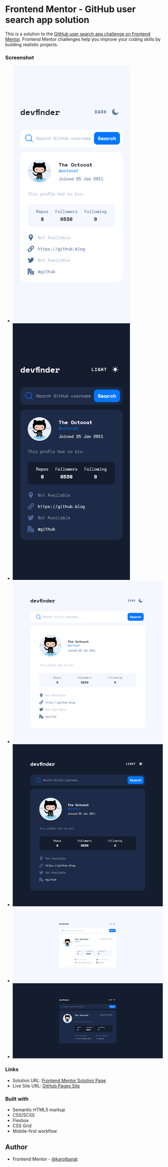 # Frontend Mentor - GitHub user search app solution

This is a solution to the [GitHub user search app challenge on Frontend Mentor](https://www.frontendmentor.io/challenges/github-user-search-app-Q09YOgaH6). Frontend Mentor challenges help you improve your coding skills by building realistic projects.

### Screenshot

- ![](./screenshots/mobile-light.png)
- ![](./screenshots/mobile-dark.png)
- ![](./screenshots/tablet-light.png)
- ![](./screenshots/tablet-dark.png)
- ![](./screenshots/desktop-light.png)
- ![](./screenshots/desktop-dark.png)

### Links

- Solution URL: [Frontend Mentor Solution Page](https://www.frontendmentor.io/solutions/github-user-search-app-QzTSC77ghU)
- Live Site URL: [GitHub Pages Site](https://karolbanat.github.io/github-user-search-app/)

### Built with

- Semantic HTML5 markup
- CSS/SCSS
- Flexbox
- CSS Grid
- Mobile-first workflow

## Author

- Frontend Mentor - [@karolbanat](https://www.frontendmentor.io/profile/karolbanat)
